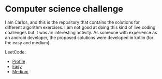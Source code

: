 # Computer science challenge
I am Carlos, and this is the repository that contains the solutions for different algorithm exercises.
I am not good at doing this kind of live coding challenges but it was an interesting activity.
As someone with experience as an android developer, the proposed solutions were developed in kotlin (for the easy and medium).

LeetCode:
* [Profile](https://leetcode.com/carlosescobartriana/)
* [Easy](https://leetcode.com/submissions/detail/1173549575/)
* [Medium](https://leetcode.com/submissions/detail/1177278915/)


